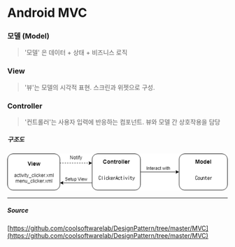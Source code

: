 # Android MVC

### 모델 (Model)
> '모델' 은 데이터 + 상태 + 비즈니스 로직

### View
> '뷰'는 모델의 시각적 표현. 스크린과 위젯으로 구성.

### Controller
> '컨트롤러'는 사용자 입력에 반응하는 컴포넌트. 뷰와 모델 간 상호작용을 담당

##### 구조도
![mvc](./image/mvc.png)

---

##### Source
[https://github.com/coolsoftwarelab/DesignPattern/tree/master/MVC](https://github.com/coolsoftwarelab/DesignPattern/tree/master/MVC)
